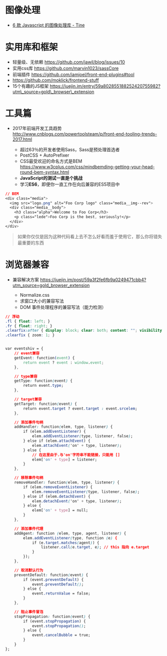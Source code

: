 # 图像处理

- [6 款 Javascript 的图像处理库 - Tine](https://juejin.im/post/58c0edac0ce4630054592a78?utm_source=gold_browser_extension)

# 实用库和框架

- 轻量级、无依赖 <https://github.com/jawil/blog/issues/10>
- 实用css库 <https://github.com/marvin1023/sassCore>
- 前端插件 <https://github.com/iamjoel/front-end-plugins#tool>
- <https://github.com/moklick/frontend-stuff>
- 15个有趣的JS框架 <https://juejin.im/entry/59a802855188252420755982?utm\_source=gold\_browser\_extension>

# 工具篇

- 2017年前端开发工具趋势 <http://www.cnblogs.com/powertoolsteam/p/front-end-tooling-trends-2017.html>

  - 超过63％的开发者使用Sass，Sass是预处理首选者
  - PostCSS + AutoPrefixer
  - CSS最受欢迎的命名方式是BEM <https://www.w3cplus.com/css/mindbemding-getting-your-head-round-bem-syntax.html>
  - **JavaScript的测试一直是个挑战**
  - 学习**ES6**，即便你一直工作在向后兼容的ES5项目中

```css
// BEM
<div class="media">
  <img src="logo.png" alt="Foo Corp logo" class="media__img--rev">
  <div class="media__body">
    <h3 class="alpha">Welcome to Foo Corp</h3>
    <p class="lede">Foo Corp is the best, seriously!</p>
  </div>
</div>
```

> 如果你仅仅是因为这种代码看上去不怎么好看而羞于使用它，那么你将错失最重要的东西

# 浏览器兼容

- 兼容解决方案 <https://juejin.im/post/59a3f2fe6fb9a0249471cbb4?utm_source=gold_browser_extension>

  - Normalize.css
  - 求窗口大小的兼容写法
  - DOM 事件处理程序的兼容写法（能力检测）

```css
// 浮动
.fl { float: left; }
.fr { float: right; }
.clearfix:after { display: block; clear: both; content: ""; visibility: hidden; height: 0; }
.clearfix { zoom: 1; }


var eventshiv = {
    // event兼容
    getEvent: function(event) {
        return event ? event : window.event;
    },

    // type兼容
    getType: function(event) {
        return event.type;
    },

    // target兼容
    getTarget: function(event) {
        return event.target ? event.target : event.srcelem;
    },

    // 添加事件句柄
    addHandler: function(elem, type, listener) {
        if (elem.addEventListener) {
            elem.addEventListener(type, listener, false);
        } else if (elem.attachEvent) {
            elem.attachEvent('on' + type, listener);
        } else {
            // 在这里由于.与'on'字符串不能链接，只能用 []
            elem['on' + type] = listener;
        }
    },

    // 移除事件句柄
    removeHandler: function(elem, type, listener) {
        if (elem.removeEventListener) {
            elem.removeEventListener(type, listener, false);
        } else if (elem.detachEvent) {
            elem.detachEvent('on' + type, listener);
        } else {
            elem['on' + type] = null;
        }
    },

    // 添加事件代理
    addAgent: function (elem, type, agent, listener) {
        elem.addEventListener(type, function (e) {
            if (e.target.matches(agent)) {
                listener.call(e.target, e); // this 指向 e.target
            }
        });
    },

    // 取消默认行为
    preventDefault: function(event) {
        if (event.preventDefault) {
            event.preventDefault();
        } else {
            event.returnValue = false;
        }
    },

    // 阻止事件冒泡
    stopPropagation: function(event) {
        if (event.stopPropagation) {
            event.stopPropagation();
        } else {
            event.cancelBubble = true;
        }
    }
};
```
